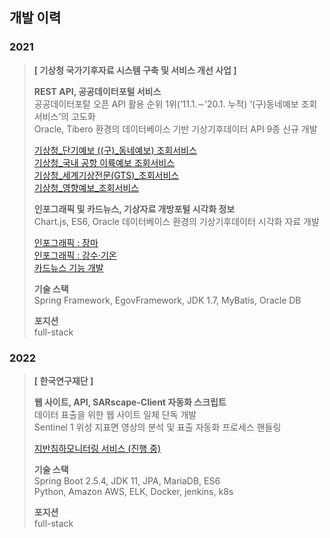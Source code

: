 ## 개발 이력
### 2021
> **\[ 기상청 국가기후자료 시스템 구축 및 서비스 개선 사업 ]**  
> 
> **REST API, 공공데이터포털 서비스**  
> 공공데이터포텉 오픈 API 활용 순위 1위(’11.1.∼’20.1. 누적) ‘(구)동네예보 조회서비스’의 고도화  
> Oracle, Tibero 환경의 데이터베이스 기반 기상기후데이터 API 9종 신규 개발  
> 
> [기상청_단기예보 ((구)_동네예보) 조회서비스](https://www.data.go.kr/en/data/15084084/openapi.do)  
> [기상청_국내 공항 이륙예보 조회서비스](https://www.data.go.kr/en/data/15095109/openapi.do)    
> [기상청_세계기상전문(GTS)_조회서비스](https://www.data.go.kr/en/data/15095158/openapi.do)    
> [기상청_영향예보_조회서비스](https://www.data.go.kr/en/data/15095149/openapi.do)    
> 
> **인포그래픽 및 카드뉴스, 기상자료 개방포털 시각화 정보**  
> Chart.js, ES6, Oracle 데이터베이스 환경의 기상기후데이터 시각화 자료 개발   
> 
> [인포그래픽 : 장마](https://data.kma.go.kr/community/detailVisualization.do?pgmNo=722)  
> [인포그래픽 : 강수·기온](https://data.kma.go.kr/community/temperatureRain.do?pgmNo=722)  
> [카드뉴스 기능 개발](https://data.kma.go.kr/community/selectCardNewsList.do?pgmNo=722)
> 
> **기술 스택**  
> Spring Framework, EgovFramework, JDK 1.7, MyBatis, Oracle DB
>  
>  **포지션**  
>  full-stack


### 2022
> **\[ 한국연구재단 ]**  
> 
> **웹 사이트, API, SARscape-Client 자동화 스크립트**  
> 데이터 표출을 위한 웹 사이트 일체 단독 개발    
> Sentinel 1 위성 지표면 영상의 분석 및 표출 자동화 프로세스 핸들링  
> 
> [지반침하모니터링 서비스 (진행 중)](https://landsafe.selab.cloud/)
> 
> **기술 스택**  
> Spring Boot 2.5.4, JDK 11, JPA, MariaDB, ES6  
> Python, Amazon AWS, ELK, Docker, jenkins, k8s
> 
>  **포지션**  
>  full-stack
